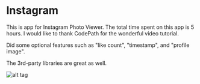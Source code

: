 Instagram
==========

This is app for Instagram Photo Viewer. The total time spent on this app is 5 hours. I would like to thank CodePath for the wonderful video tutorial.

Did some optional features such as "like count", "timestamp", and "profile image".

The 3rd-party libraries are great as well.

![alt tag](https://github.com/wct0324/instagram/blob/master/Walkthrough_20141114.gif)